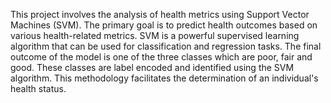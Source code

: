 This project involves the analysis of health metrics using Support Vector Machines (SVM). 
The primary goal is to predict health outcomes based on various health-related metrics. 
SVM is a powerful supervised learning algorithm that can be used for classification and regression tasks.
The final outcome of the model is one of the three classes which are poor, fair and good. These classes are label encoded and identified using the SVM algorithm.
This methodology facilitates the determination of an individual's health status. 
